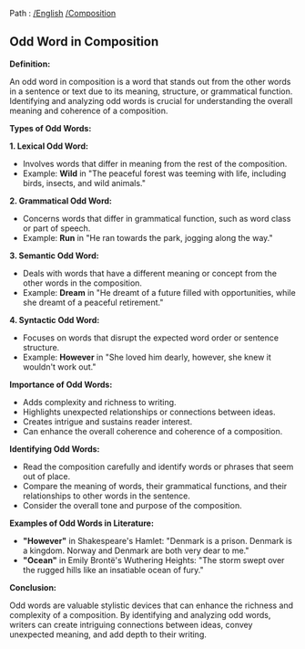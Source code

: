 Path : [/English](<..\..\index.md>) [/Composition](<..\index.md>)
## Odd Word in Composition

**Definition:**

An odd word in composition is a word that stands out from the other words in a sentence or text due to its meaning, structure, or grammatical function. Identifying and analyzing odd words is crucial for understanding the overall meaning and coherence of a composition.


**Types of Odd Words:**

**1. Lexical Odd Word:**

- Involves words that differ in meaning from the rest of the composition.
- Example: **Wild** in "The peaceful forest was teeming with life, including birds, insects, and wild animals."


**2. Grammatical Odd Word:**

- Concerns words that differ in grammatical function, such as word class or part of speech.
- Example: **Run** in "He ran towards the park, jogging along the way."


**3. Semantic Odd Word:**

- Deals with words that have a different meaning or concept from the other words in the composition.
- Example: **Dream** in "He dreamt of a future filled with opportunities, while she dreamt of a peaceful retirement."


**4. Syntactic Odd Word:**

- Focuses on words that disrupt the expected word order or sentence structure.
- Example: **However** in "She loved him dearly, however, she knew it wouldn't work out."


**Importance of Odd Words:**

- Adds complexity and richness to writing.
- Highlights unexpected relationships or connections between ideas.
- Creates intrigue and sustains reader interest.
- Can enhance the overall coherence and coherence of a composition.


**Identifying Odd Words:**

- Read the composition carefully and identify words or phrases that seem out of place.
- Compare the meaning of words, their grammatical functions, and their relationships to other words in the sentence.
- Consider the overall tone and purpose of the composition.


**Examples of Odd Words in Literature:**

- **"However"** in Shakespeare's Hamlet: "Denmark is a prison. Denmark is a kingdom. Norway and Denmark are both very dear to me."
- **"Ocean"** in Emily Brontë's Wuthering Heights: "The storm swept over the rugged hills like an insatiable ocean of fury."


**Conclusion:**

Odd words are valuable stylistic devices that can enhance the richness and complexity of a composition. By identifying and analyzing odd words, writers can create intriguing connections between ideas, convey unexpected meaning, and add depth to their writing.

